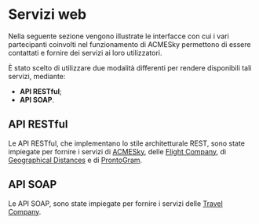 # Servizi web

Nella seguente sezione vengono illustrate le interfacce con cui i vari partecipanti coinvolti nel funzionamento di ACMESky permettono di essere contattati e fornire dei servizi ai loro utilizzatori.

È stato scelto di utilizzare due modalità differenti per rendere disponibili tali servizi, mediante:

- **API RESTful**;
- **API SOAP**.

## API RESTful
Le API RESTful, che implementano lo stile architetturale REST, sono state impiegate per fornire i servizi di [ACMESky](serviziweb/acmesky.md), delle [Flight Company](serviziweb/flightcompany.md), di [Geographical Distances](serviziweb/geodistances.md) e di [ProntoGram](serviziweb/prontogram.md).

## API SOAP
Le API SOAP, sono state impiegate per fornire i servizi delle [Travel Company](serviziweb/travelcompany.md).
